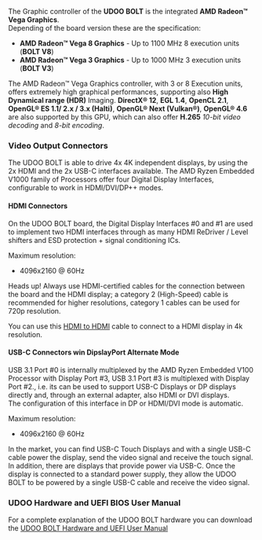 The Graphic controller of the **UDOO BOLT** is the integrated **AMD Radeon&trade; Vega Graphics**.  
Depending of the board version these are the specification:

* **AMD Radeon™ Vega 8 Graphics** - Up to 1100 MHz 8 execution units (**BOLT V8**)
* **AMD Radeon™ Vega 3 Graphics** - Up to 1000 MHz 3 execution units (**BOLT V3**)


The AMD Radeon&trade; Vega Graphics controller, with 3 or 8 Execution units, offers extremely high graphical performances, supporting also **High Dynamical range (HDR)** Imaging. **DirectX® 12**, **EGL 1.4**, **OpenCL 2.1**, **OpenGL® ES 1.1/ 2.x / 3.x (Halti)**, **OpenGL® Next (Vulkan®)**, **OpenGL® 4.6** are also supported by this GPU, which can also offer **H.265** *10-bit video decoding* and *8-bit encoding*.


### Video Output Connectors

The UDOO BOLT is able to drive 4x 4K independent displays, by using the 2x HDMI and the 2x USB-C interfaces available.
The AMD Ryzen Embedded V1000 family of Processors offer four Digital Display Interfaces, configurable to work in HDMI/DVI/DP++ modes.

#### HDMI Connectors

On the UDOO BOLT board, the Digital Display Interfaces #0 and #1 are used to implement two HDMI interfaces through as many HDMI ReDriver / Level shifters and ESD protection + signal conditioning ICs.

Maximum resolution:
* 4096x2160 @ 60Hz

<span class="label label-warning">Heads up!</span>  Always use HDMI-certified cables for the connection between the board and the HDMI display; a category 2 (High-Speed) cable is recommended for higher resolutions, category 1 cables can be used for 720p resolution.

You can use this [HDMI to HDMI](http://shop.udoo.org/cable-hdmi-to-hdmi.html) cable to connect to a HDMI display in 4k resolution.

#### USB-C Connectors win DipslayPort Alternate Mode

USB 3.1 Port #0 is internally multiplexed by the AMD Ryzen Embedded V100 Processor with Display Port #3, USB 3.1 Port #3 is multiplexed with Display Port #2., i.e. its can be used to support USB-C Displays or DP displays directly and, through an external adapter, also HDMI or DVI displays.  
The configuration of this interface in DP or HDMI/DVI mode is automatic.

Maximum resolution:
* 4096x2160 @ 60Hz

In the market, you can find USB-C Touch Displays and with a single USB-C cable power the display, send the video signal and receive the touch signal.
In addition, there are displays that provide power via USB-C. Once the display is connected to a standard power supply, they allow the UDOO BOLT to be powered by a single USB-C cable and receive the video signal.


### UDOO Hardware and UEFI BIOS User Manual

For a complete explanation of the UDOO BOLT hardware you can download the [UDOO BOLT Hardware and UEFI User Manual](http://download.udoo.org/files/UDOO_BOLT/Doc/UDOO_BOLT_MANUAL.pdf)
